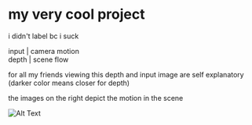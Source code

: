 # my very cool project

i didn't label bc i suck

input   | camera motion  
depth   | scene flow

for all my friends viewing this
depth and input image are self explanatory (darker color means closer for depth)

the images on the right depict the motion in the scene

![Alt Text](./frames_ds.gif)
